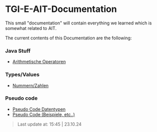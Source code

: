 # TGI-E-AIT-Documentation
This small "documentation" will contain everything we learned which is somewhat related to AIT.

The current contents of this Documentation are the following:

### Java Stuff
- [Arithmetische Operatoren](https://github.com/SillyCyn/TGI-E-AIT-Documentation/tree/main/documentation/operators)

### Types/Values
- [Nummern/Zahlen](https://github.com/SillyCyn/TGI-E-AIT-Documentation/blob/main/documentation/Types%20and%20Values/Numbers.md)

### Pseudo code
- [Pseudo Code Datentypen](https://github.com/SillyCyn/TGI-E-AIT-Documentation/blob/main/documentation/pseudo%20code/Daten%20typen.md)
- [Pseudo Code (Beispiele, etc..)](https://github.com/SillyCyn/TGI-E-AIT-Documentation/tree/main/documentation/pseudo%20code)

> Last update at: 15:45 | 23.10.24
